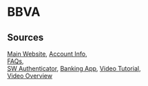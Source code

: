 # BBVA

## Sources
[Main Website](https://www.bbva.es/particulares/index.jsp),	[Account Info](https://www.bbva.es/productos/ficha/cuenta-online-bbva-sin-comisiones/0CA0000245),	
[FAQs](https://www.bbva.es/eng/sistema/atencion-al-cliente/index.jsp),		
[SW Authenticator](https://www.bbva.es/eng/general/apps/bbva-espana.jsp),
[Banking App](https://play.google.com/store/apps/details?id=com.bbva.bbvacontigo),
[Video Tutorial](https://www.youtube.com/watch?v=oOfmNDtDE1Q),	 
[Video Overview](https://www.youtube.com/watch?v=ZCgCMTvA_VA)
